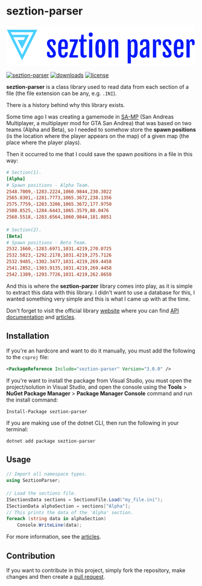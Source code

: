 # seztion-parser

[![seztion-parser-logo](https://raw.githubusercontent.com/MrDave1999/seztion-parser/main/docs/images/seztionparser-logo.png)](https://github.com/mrdave1999/seztion-parser)

[![seztion-parser](https://img.shields.io/nuget/vpre/seztion-parser?label=Seztion.Parser%20-%20nuget&color=red)](https://www.nuget.org/packages/seztion-parser)
[![downloads](https://img.shields.io/nuget/dt/seztion-parser?color=yellow)](https://www.nuget.org/packages/seztion-parser)
[![license](https://img.shields.io/badge/License-MIT-green)](https://raw.githubusercontent.com/MrDave1999/seztion-parser/master/LICENSE)

**seztion-parser** is a class library used to read data from each section of a file (the file extension can be any, e.g. `.INI`).

There is a history behind why this library exists.

Some time ago I was creating a gamemode in [SA-MP](https://sa-mp.mp/) (San Andreas Multiplayer, a multiplayer mod for GTA San Andrea) that was based on two teams (Alpha and Beta), so I needed to somehow store the **spawn positions** (is the location where the player appears on the map) of a given map (the place where the player plays).

Then it occurred to me that I could save the spawn positions in a file in this way:
```ini
# Section(1).
[Alpha]
# Spawn positions - Alpha Team.
2548.7009,-1283.2224,1060.9844,230.3022
2565.8301,-1281.7773,1065.3672,238.1356
2575.7759,-1283.3206,1065.3672,177.9750
2580.8525,-1284.6443,1065.3579,88.0476
2568.5518,-1283.6564,1060.9844,181.0851

# Section(2).
[Beta]
# Spawn positions - Beta Team.
2532.1660,-1283.6971,1031.4219,270.0725
2532.5823,-1292.2178,1031.4219,275.7126
2532.9485,-1302.3477,1031.4219,269.4458
2541.2852,-1303.9135,1031.4219,269.4458
2542.1389,-1293.7726,1031.4219,262.8658
```
And this is where the **seztion-parzer** library comes into play, as it is simple to extract this data with this library. I didn't want to use a database for this, I wanted something very simple and this is what I came up with at the time.

Don't forget to visit the official library [website](https://mrdave1999.github.io/seztion-parser) where you can find [API documentation](https://mrdave1999.github.io/seztion-parser/api/SeztionParser.html) and [articles](https://mrdave1999.github.io/seztion-parser/articles/getting_started.html).

## Installation

If you're an hardcore and want to do it manually, you must add the following to the `csproj` file:
```xml
<PackageReference Include="seztion-parser" Version="3.0.0" />
```
If you're want to install the package from Visual Studio, you must open the project/solution in Visual Studio, and open the console using the **Tools** > **NuGet Package Manager** > **Package Manager Console** command and run the install command:
```
Install-Package seztion-parser
```
If you are making use of the dotnet CLI, then run the following in your terminal:
```
dotnet add package seztion-parser
```

## Usage

```cs
// Import all namespace types.
using SeztionParser;

// Load the sections file.
ISectionsData sections = SectionsFile.Load("my_file.ini");
ISectionData alphaSection = sections["Alpha"];
// This prints the data of the 'Alpha' section.
foreach (string data in alphaSection)
    Console.WriteLine(data);
```
For more information, see the [articles](https://mrdave1999.github.io/seztion-parser/articles/getting_started.html).

## Contribution

If you want to contribute in this project, simply fork the repository, make changes and then create a [pull request](https://github.com/MrDave1999/seztion-parser/pulls).
